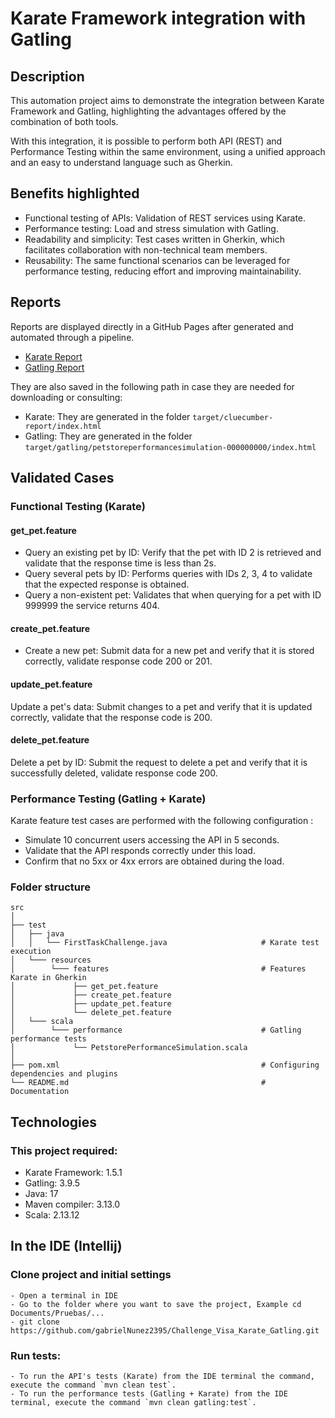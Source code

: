 # Karate Framework integration with Gatling

## Description
This automation project aims to demonstrate the integration between Karate Framework and Gatling, highlighting the advantages offered by the combination of both tools.

With this integration, it is possible to perform both API (REST) and Performance Testing within the same environment, using a unified approach and an easy to understand language such as Gherkin.

## Benefits highlighted
- Functional testing of APIs: Validation of REST services using Karate.
- Performance testing: Load and stress simulation with Gatling.
- Readability and simplicity: Test cases written in Gherkin, which facilitates collaboration with non-technical team members.
- Reusability: The same functional scenarios can be leveraged for performance testing, reducing effort and improving maintainability.

## Reports
Reports are displayed directly in a GitHub Pages after generated and automated through a pipeline.
* [Karate Report](https://gabrielnunez2395.github.io/Challenge_Visa_Karate_Gatling/karate-report/)
* [Gatling Report](https://gabrielnunez2395.github.io/Challenge_Visa_Karate_Gatling/gatling-report/)

They are also saved in the following path in case they are needed for downloading or consulting:

- Karate: They are generated in the folder ```target/cluecumber-report/index.html```
- Gatling: They are generated in the folder ```target/gatling/petstoreperformancesimulation-000000000/index.html```

## Validated Cases
### Functional Testing (Karate)
#### get_pet.feature
- Query an existing pet by ID: Verify that the pet with ID 2 is retrieved and validate that the response time is less than 2s.
- Query several pets by ID: Performs queries with IDs 2, 3, 4 to validate that the expected response is obtained.
- Query a non-existent pet: Validates that when querying for a pet with ID 999999 the service returns 404.
#### create_pet.feature
- Create a new pet: Submit data for a new pet and verify that it is stored correctly, validate response code 200 or 201.
#### update_pet.feature
Update a pet's data: Submit changes to a pet and verify that it is updated correctly, validate that the response code is 200.
#### delete_pet.feature
Delete a pet by ID: Submit the request to delete a pet and verify that it is successfully deleted, validate response code 200.

### Performance Testing (Gatling + Karate)
Karate feature test cases are performed with the following configuration :
- Simulate 10 concurrent users accessing the API in 5 seconds.
- Validate that the API responds correctly under this load.
- Confirm that no 5xx or 4xx errors are obtained during the load.

### Folder structure

```
src
│
├── test
│   ├── java
│   │   └── FirstTaskChallenge.java                     # Karate test execution
│   └─── resources
│        └─── features                                  # Features Karate in Gherkin
│             ├── get_pet.feature
│             ├── create_pet.feature
│             ├── update_pet.feature
│             └── delete_pet.feature
│   └─── scala
│        └─── performance                               # Gatling performance tests
│             └── PetstorePerformanceSimulation.scala
│
├── pom.xml                                             # Configuring dependencies and plugins
└── README.md                                           # Documentation
```

## Technologies
### This project required:
* Karate Framework: 1.5.1
* Gatling: 3.9.5
* Java: 17
* Maven compiler: 3.13.0
* Scala: 2.13.12

## In the IDE (Intellij)

### Clone project and initial settings

```
- Open a terminal in IDE
- Go to the folder where you want to save the project, Example cd Documents/Pruebas/...
- git clone https://github.com/gabrielNunez2395/Challenge_Visa_Karate_Gatling.git
```

###   Run tests:
```
- To run the API's tests (Karate) from the IDE terminal the command, execute the command `mvn clean test`.
- To run the performance tests (Gatling + Karate) from the IDE terminal, execute the command `mvn clean gatling:test`.
```
